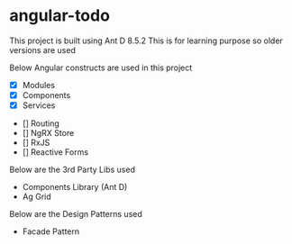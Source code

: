 # angular-todo

This project is built using Ant D 8.5.2
This is for learning purpose so older versions are used

Below Angular constructs are used in this project

- [x] Modules
- [x] Components
- [x] Services
- [] Routing
- [] NgRX Store 
- [] RxJS
- [] Reactive Forms

Below are the 3rd Party Libs used
- Components Library (Ant D)
- Ag Grid

Below are the Design Patterns used
- Facade Pattern    
